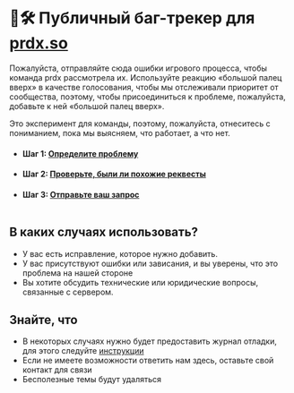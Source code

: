 # 📩🛠️ Публичный баг-трекер для [prdx.so](https://prdx.so) 

Пожалуйста, отправляйте сюда ошибки игрового процесса, чтобы команда prdx рассмотрела их. 
Используйте реакцию «большой палец вверх» в качестве голосования, чтобы мы отслеживали
приоритет от сообщества, поэтому, чтобы присоединиться к проблеме, пожалуйста, добавьте к ней «большой палец вверх». 

Это эксперимент для команды, поэтому, пожалуйста, отнеситесь с пониманием, пока мы выясняем, что работает, а что нет.
<br>


- #### Шаг 1: [Определите проблему](https://github.com/digitaldrugstech/prdx-bugtracker)
- #### Шаг 2: [Проверьте, были ли похожие реквесты](https://github.com/digitaldrugstech/prdx-bugtracker/issues?q=is%3Aissue+is%3Aopen+)
- #### Шаг 3: [Отправьте ваш запрос](https://github.com/digitaldrugstech/prdx-bugtracker/issues/new/choose)<br><br>

## В каких случаях использовать?

- У вас есть исправление, которое нужно добавить.
- У вас присутствуют ошибки или зависания, и вы уверены, что это проблема на нашей стороне
- Вы хотите обсудить технические или юридические вопросы, связанные с сервером.
  
## Знайте, что

- В некоторых случаях нужно будет предоставить журнал отладки, для этого следуйте [инструкции](https://fabricmc.net/wiki/ru:player:tutorials:logs_ml:windows)
- Если не имеете возможности ответить нам здесь, оставьте свой контакт для связи
- Бесполезные темы будут удаляться
